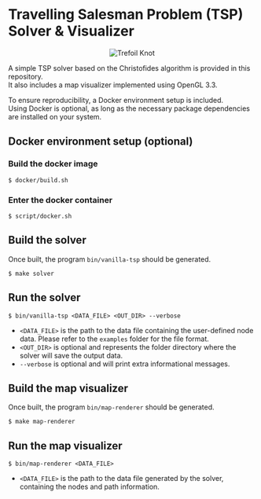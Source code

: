 # Travelling Salesman Problem (TSP) Solver & Visualizer
<div align="center">
  <img src="/asset/trefoil_knot.gif" alt="Trefoil Knot">
</div>

A simple TSP solver based on the Christofides algorithm is provided in this repository.<br>
It also includes a map visualizer implemented using OpenGL 3.3.<br>

To ensure reproducibility, a Docker environment setup is included.<br>
Using Docker is optional, as long as the necessary package dependencies are installed on your system.<br>

## Docker environment setup (optional)
### Build the docker image
```shell
$ docker/build.sh
```
### Enter the docker container
```shell
$ script/docker.sh
```
## Build the solver
Once built, the program `bin/vanilla-tsp` should be generated.<br>
```shell
$ make solver
```
## Run the solver
```shell
$ bin/vanilla-tsp <DATA_FILE> <OUT_DIR> --verbose
```
- `<DATA_FILE>` is the path to the data file containing the user-defined node data.
Please refer to the `examples` folder for the file format.
- `<OUT_DIR>` is optional and represents the folder directory where the solver will save the output data.
- `--verbose` is optional and will print extra informational messages.

## Build the map visualizer
Once built, the program `bin/map-renderer` should be generated.<br>
```shell
$ make map-renderer
```
## Run the map visualizer
```shell
$ bin/map-renderer <DATA_FILE>
```
- `<DATA_FILE>` is the path to the data file generated by the solver, containing the nodes and path information.
